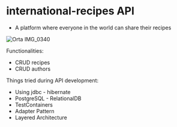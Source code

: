 # international-recipes API

 * A platform where everyone in the world can share their recipes
   
![Orta IMG_0340](https://github.com/bihter-yalcin/international-recipes/assets/76825689/ac15a47b-a489-4531-97d9-8b800dc49058)

Functionalities:
* CRUD recipes
* CRUD authors

Things tried during API development:
* Using jdbc - hibernate
* PostgreSQL - RelationalDB
* TestContainers
* Adapter Pattern
* Layered Architecture

